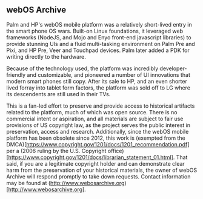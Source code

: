 ## webOS Archive

Palm and HP's webOS mobile platform was a relatively short-lived entry in the smart phone OS wars. Built-on Linux foundations, it leveraged web frameworks (NodeJS, and Mojo and Enyo front-end javascript libraries) to provide stunning UIs and a fluid multi-tasking environment on Palm Pre and Pixi, and HP Pre, Veer and Touchpad devices. Palm later added a PDK for writing directly to the hardware. 

Because of the technology used, the platform was incredibly developer-friendly and customizable, and pioneered a number of UI innovations that modern smart phones still copy. After its sale to HP, and an even shorter lived forray into tablet form factors, the platform was sold off to LG where its descendents are still used in their TVs.

This is a fan-led effort to preserve and provide access to historical artifacts related to the platform, much of which was open source. There is no commercial intent or aspiration, and all materials are subject to fair use provisions of US copyright law, as the project serves the public interest in preservation, access and research. Additionally, since the webOS mobile platform has been obsolete since 2012, this work is (exempted from the DMCA)[https://www.copyright.gov/1201/docs/1201_recommendation.pdf] per a (2006 ruling by the U.S. Copyright office)[https://www.copyright.gov/1201/docs/librarian_statement_01.html]. That said, if you are a legitimate copyright holder and can demonstrate clear harm from the preservation of your historical materials, the owner of webOS Archive will respond promptly to take down requests. Contact information may be found at (http://www.webosarchive.org)[http://www.webosarchive.org].

